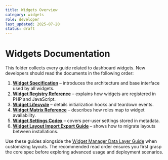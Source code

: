 ```yaml
---
title: Widgets Overview
category: widgets
role: developer
last_updated: 2025-07-20
status: draft
---
```


# Widgets Documentation

This folder collects every guide related to dashboard widgets. New developers should read the documents in the following order:

1. **[Widget Specification](./widget-specification.md)** – introduces the architecture and base interface used by all widgets.
2. **[Widget Registry Reference](./widget-registry-reference.md)** – explains how widgets are registered in PHP and JavaScript.
3. **[Widget Lifecycle](./widget-lifecycle.md)** – details initialization hooks and teardown events.
4. **[Widget Matrix Reference](./widget-matrix-reference.md)** – describes how roles map to widget availability.
5. **[Widget Settings Codex](./widget-settings-codex.md)** – covers per-user settings stored in metadata.
6. **[Widget Layout Import Export Guide](./widget-layout-import-export-guide.md)** – shows how to migrate layouts between installations.

Use these guides alongside the [Widget Manager Data Layer Guide](./widget-manager-data-layer-guide.md) when customizing layouts. The recommended read order ensures you first grasp the core spec before exploring advanced usage and deployment scenarios.
